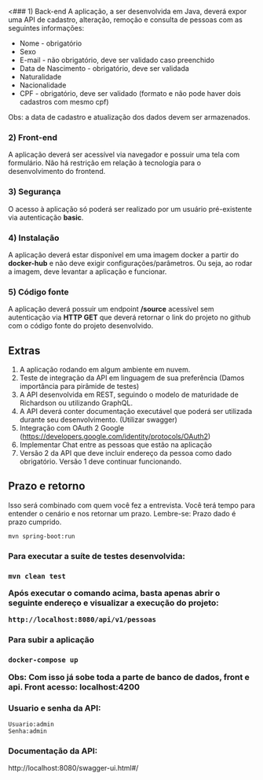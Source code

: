 

<###  1) Back-end
A aplicação, a ser desenvolvida em Java, deverá expor uma API de cadastro, alteração, remoção e consulta de pessoas com as seguintes informações: 
 - Nome - obrigatório
 - Sexo
 - E-mail - não obrigatório, deve ser validado caso preenchido
 - Data de Nascimento - obrigatório, deve ser validada
 - Naturalidade
 - Nacionalidade
 - CPF - obrigatório, deve ser validado (formato e não pode haver dois cadastros com mesmo cpf)

Obs: a data de cadastro e atualização dos dados devem ser armazenados.

### 2) Front-end
A aplicação deverá ser acessível via navegador e possuir uma tela com formulário.
Não há restrição em relação à tecnologia para o desenvolvimento do frontend.

### 3) Segurança
O acesso à aplicação só poderá ser realizado por um usuário pré-existente via autenticação **basic**.

### 4) Instalação
A aplicação deverá estar disponível em uma imagem docker a partir do **docker-hub** e não deve exigir configurações/parâmetros. Ou seja, ao rodar a imagem, deve levantar a aplicação e funcionar.

### 5) Código fonte
A aplicação deverá possuir um endpoint **/source** acessível sem autenticação via **HTTP GET** que deverá retornar o link do projeto no github com o código fonte do projeto desenvolvido.

## Extras
1) A aplicação rodando em algum ambiente em nuvem.
2) Teste de integração da API em linguagem de sua preferência (Damos importância para pirâmide de testes)
3) A API desenvolvida em REST, seguindo o modelo de maturidade de Richardson ou utilizando GraphQL.
4) A API deverá conter documentação executável que poderá ser utilizada durante seu desenvolvimento. (Utilizar swagger)
5) Integração com OAuth 2 Google (https://developers.google.com/identity/protocols/OAuth2)
6) Implementar Chat entre as pessoas que estão na aplicação
7) Versão 2 da API que deve incluir endereço da pessoa como dado obrigatório. Versão 1 deve continuar funcionando. 

## Prazo e retorno
Isso será combinado com quem você fez a entrevista. Você terá tempo para entender o cenário e nos retornar um prazo.
Lembre-se: Prazo dado é prazo cumprido.


```shell script
mvn spring-boot:run 
```

<h3>Para executar a suíte de testes desenvolvida:<h3>

```shell script
mvn clean test
```

Após executar o comando acima, basta apenas abrir o seguinte endereço e visualizar a execução do projeto:

```
http://localhost:8080/api/v1/pessoas
```

<h3>Para subir a aplicação<h3>

```
docker-compose up
```

Obs: Com isso já sobe toda a parte de banco de dados, front e api.
Front acesso: localhost:4200

<h3> Usuario e senha da API: </h3>

```
Usuario:admin
Senha:admin
```

<h3> Documentação da API: </h3>

http://localhost:8080/swagger-ui.html#/




